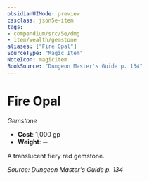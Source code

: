 ```yaml
---
obsidianUIMode: preview
cssclass: json5e-item
tags:
- compendium/src/5e/dmg
- item/wealth/gemstone
aliases: ["Fire Opal"]
SourceType: "Magic Item"
NoteIcon: magicitem
BookSource: "Dungeon Master's Guide p. 134"
---
```

# Fire Opal
*Gemstone*  

- **Cost**: 1,000 gp
- **Weight**: ⏤

A translucent fiery red gemstone.

*Source: Dungeon Master's Guide p. 134*